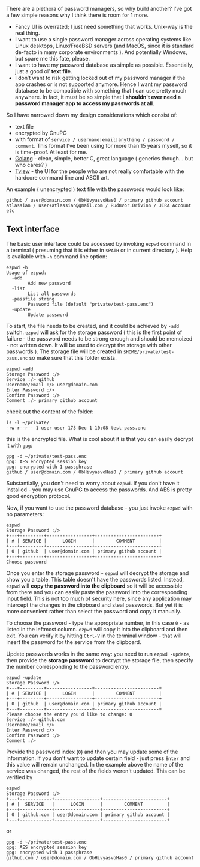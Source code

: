 There are a plethora of password managers, so why build another? I’ve got a few simple reasons why I think there is room for 1 more.
* Fancy UI is overrated; I just need something that works. Unix-way is the real thing.
* I want to use a single password manager across operating systems like Linux desktops, Linux/FreeBSD servers (and MacOS, since it is standard de-facto in many corporate environments ). And potentially Windows, but spare me this fate, please.
*  I want to have my password database as simple as possible. Essentially, just a good ol’ **text file**.
* I don’t want to risk getting locked out of my password manager if the app crashes or is not supported anymore. Hence I want my password database to be compatible with something that I can use pretty much anywhere. In fact, it must be so simple that I **shouldn't ever need a password manager app to access my passwords at all**.

So I have narrowed down my design considerations which consist of:
* text file
* encrypted by GnuPG
* with format of `service / username|email|anything / password / comment`. This format I’ve been using for more than 15 years myself, so it is time-proof. At least for me.
* [Golang](https://golang.org/) - clean, simple, better C, great language ( generics though... but who cares? )
* [Tview](https://github.com/rivo/tview) - the UI for the people who are not really comfortable with the hardcore command line and ASCII art.

An example ( unencrypted ) text file with the passwords would look like:
```
github / user@domain.com / ObHivyasvoHas0 / primary github account
atlassian / user+atlassian@gmail.com / Rud8Vor.Drivinn / JIRA Account etc
```

## Text interface

The basic user interface could be accessed by invoking `ezpwd` command in a terminal ( presuming that it is either in `$PATH` or in current directory ).
Help is available with `-h` command line option:
```
ezpwd -h
Usage of ezpwd:
  -add
        Add new password
  -list
        List all passwords
  -passfile string
        Password file (default "private/test-pass.enc")
  -update
        Update password
```

To start, the file needs to be created, and it could be achieved by `-add` switch. `ezpwd` will ask for the storage password ( this is the first point of failure - the password needs to be strong enough and should be memoized - not written down. It will be used to decrypt the storage with other passwords ). The storage file will be created in `$HOME/private/test-pass.enc` so make sure that this folder exists.
```
ezpwd -add
Storage Password :/>
Service :/> github
Username/email :/> user@domain.com
Enter Password :/>
Confirm Password :/>
Comment :/> primary github account

```
check out the content of the folder: 
```
ls -l ~/private/
-rw-r--r-- 1 user user 173 Dec 1 10:08 test-pass.enc
```
this is the encrypted file. What is cool about it is that you can easily decrypt it with `gpg`:
```
gpg -d ~/private/test-pass.enc
gpg: AES encrypted session key
gpg: encrypted with 1 passphrase
github / user@domain.com / ObHivyasvoHas0 / primary github account
```
Substantially, you don't need to worry about `ezpwd`. If you don't have it installed - you may use GnuPG to access the passwords. And AES is pretty good encryption protocol.

Now, if you want to use the password database - you just invoke `ezpwd` with no parameters:

```
ezpwd
Storage Password :/>
+---+---------+-----------------+------------------------+
| # | SERVICE |      LOGIN      |        COMMENT         |
+---+---------+-----------------+------------------------+
| 0 | github  | user@domain.com | primary github account |
+---+---------+-----------------+------------------------+
Choose password
```

Once you enter the storage password - `ezpwd` will decrypt the storage and show you a table. This table doesn't have the passwords listed. Instead, `ezpwd` will **copy the password into the clipboard** so it will be accessible from there and you can easily paste the password into the corresponding input field. This is not too much of security here, since any application may intercept the changes in the clipboard and steal passwords. But yet it is more convenient rather than select the password and copy it manually.

To choose the password - type the appropriate number, in this case `0` - as listed in the leftmost column. `ezpwd` will copy it into the clipboard and then exit. You can verify it by hitting `Ctrl-V` in the terminal window - that will insert the password for the service from the clipboard.

Update passwords works in the same way: you need to run `ezpwd -update`, then provide the **storage password** to decrypt the storage file, then specify the number corresponding to the password entry.
```
ezpwd -update
Storage Password :/>
+---+---------+-----------------+------------------------+
| # | SERVICE |      LOGIN      |        COMMENT         |
+---+---------+-----------------+------------------------+
| 0 | github  | user@domain.com | primary github account |
+---+---------+-----------------+------------------------+
Please choose the entry you'd like to change: 0
Service :/> github.com
Username/email :/> 
Enter Password :/> 
Confirm Password :/> 
Comment :/> 
```
Provide the password index (`0`) and then you may update some of the information. If you don't want to update certain field - just press `Enter` and this value will remain unchanged. In the example above the name of the service was changed, the rest of the fields weren't updated. This can be verified by 
```
ezpwd
Storage Password :/>
+---+------------+-----------------+------------------------+
| # |  SERVICE   |      LOGIN      |        COMMENT         |
+---+------------+-----------------+------------------------+
| 0 | github.com | user@domain.com | primary github account |
+---+------------+-----------------+------------------------+
```
or
```
gpg -d ~/private/test-pass.enc
gpg: AES encrypted session key
gpg: encrypted with 1 passphrase
github.com / user@domain.com / ObHivyasvoHas0 / primary github account
```
